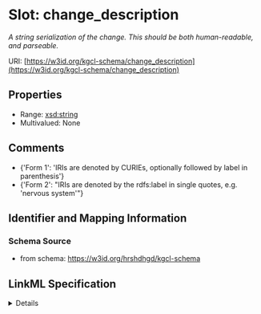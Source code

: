 # Slot: change_description
_A string serialization of the change. This should be both human-readable, and parseable._


URI: [https://w3id.org/kgcl-schema/change_description](https://w3id.org/kgcl-schema/change_description)



<!-- no inheritance hierarchy -->




## Properties

* Range: [xsd:string](xsd:string)
* Multivalued: None







## Comments

* {'Form 1': 'IRIs are denoted by CURIEs, optionally followed by label in parenthesis'}
* {'Form 2': "IRIs are denoted by the rdfs:label in single quotes, e.g. 'nervous system'"}

## Identifier and Mapping Information







### Schema Source


* from schema: https://w3id.org/hrshdhgd/kgcl-schema




## LinkML Specification

<details>
```yaml
name: change description
description: A string serialization of the change. This should be both human-readable,
  and parseable.
comments:
- '{''Form 1'': ''IRIs are denoted by CURIEs, optionally followed by label in parenthesis''}'
- '{''Form 2'': "IRIs are denoted by the rdfs:label in single quotes, e.g. ''nervous
  system''"}'
examples:
- value: rename UBERON:0002398 from 'manus' to 'hand'
- value: move 'hand' from 'part of' 'hindlimb' to 'part of' 'forelimb'
- value: merge 'cellular metabolic process' into 'metabolic process'
- value: search and replace 'metabolic process' with 'metabolism' in all labels under
    'biological process'
- value: search and replace 'metabolic process' with 'metabolism' in all labels under
    'biological process' retaining as 'exact synonym'
from_schema: https://w3id.org/hrshdhgd/kgcl-schema
rank: 1000
alias: change_description
range: string

```
</details>